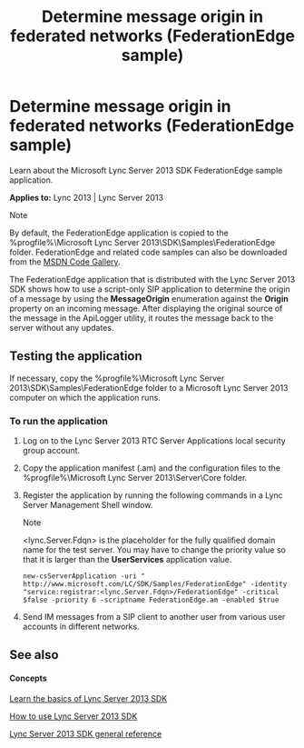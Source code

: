 ﻿---
title: Determine message origin in federated networks (FederationEdge sample)
TOCTitle: Determine message origin in federated networks (FederationEdge sample)
ms:assetid: cfd903a5-bed1-4458-bb51-76b28faeb4ef
ms:mtpsurl: https://msdn.microsoft.com/en-us/library/Dn439093(v=office.15)
ms:contentKeyID: 57096247
ms.date: 07/24/2014
mtps_version: v=office.15
---

# Determine message origin in federated networks (FederationEdge sample)

Learn about the Microsoft Lync Server 2013 SDK FederationEdge sample application.


**Applies to:** Lync 2013 | Lync Server 2013


> [!NOTE]
> <P>By default, the FederationEdge application is copied to the %progfile%\Microsoft Lync Server 2013\SDK\Samples\FederationEdge folder. FederationEdge and related code samples can also be downloaded from the <A href="http://code.msdn.microsoft.com/lync-server-2013-determine-ae41d27b">MSDN Code Gallery</A>.</P>



The FederationEdge application that is distributed with the Lync Server 2013 SDK shows how to use a script-only SIP application to determine the origin of a message by using the **MessageOrigin** enumeration against the **Origin** property on an incoming message. After displaying the original source of the message in the ApiLogger utility, it routes the message back to the server without any updates.

## Testing the application

If necessary, copy the %progfile%\\Microsoft Lync Server 2013\\SDK\\Samples\\FederationEdge folder to a Microsoft Lync Server 2013 computer on which the application runs.

### To run the application

1.  Log on to the Lync Server 2013 RTC Server Applications local security group account.

2.  Copy the application manifest (.am) and the configuration files to the %progfile%\\Microsoft Lync Server 2013\\Server\\Core folder.

3.  Register the application by running the following commands in a Lync Server Management Shell window.
    

    > [!NOTE]
    > <P>&lt;lync.Server.Fdqn&gt; is the placeholder for the fully qualified domain name for the test server. You may have to change the priority value so that it is larger than the <STRONG>UserServices</STRONG> application value.</P>

    
        new-csServerApplication -uri " http://www.microsoft.com/LC/SDK/Samples/FederationEdge" -identity "service:registrar:<lync.Server.Fdqn>/FederationEdge" -critical $false -priority 6 -scriptname FederationEdge.am -enabled $true

4.  Send IM messages from a SIP client to another user from various user accounts in different networks.

## See also

#### Concepts

[Learn the basics of Lync Server 2013 SDK](learn-the-basics-of-lync-server-2013-sdk.md)

[How to use Lync Server 2013 SDK](how-to-use-lync-server-2013-sdk.md)

[Lync Server 2013 SDK general reference](lync-server-2013-sdk-general-reference.md)

